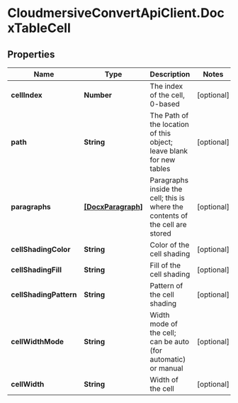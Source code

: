 # CloudmersiveConvertApiClient.DocxTableCell

## Properties
Name | Type | Description | Notes
------------ | ------------- | ------------- | -------------
**cellIndex** | **Number** | The index of the cell, 0-based | [optional] 
**path** | **String** | The Path of the location of this object; leave blank for new tables | [optional] 
**paragraphs** | [**[DocxParagraph]**](DocxParagraph.md) | Paragraphs inside the cell; this is where the contents of the cell are stored | [optional] 
**cellShadingColor** | **String** | Color of the cell shading | [optional] 
**cellShadingFill** | **String** | Fill of the cell shading | [optional] 
**cellShadingPattern** | **String** | Pattern of the cell shading | [optional] 
**cellWidthMode** | **String** | Width mode of the cell; can be auto (for automatic) or manual | [optional] 
**cellWidth** | **String** | Width of the cell | [optional] 


